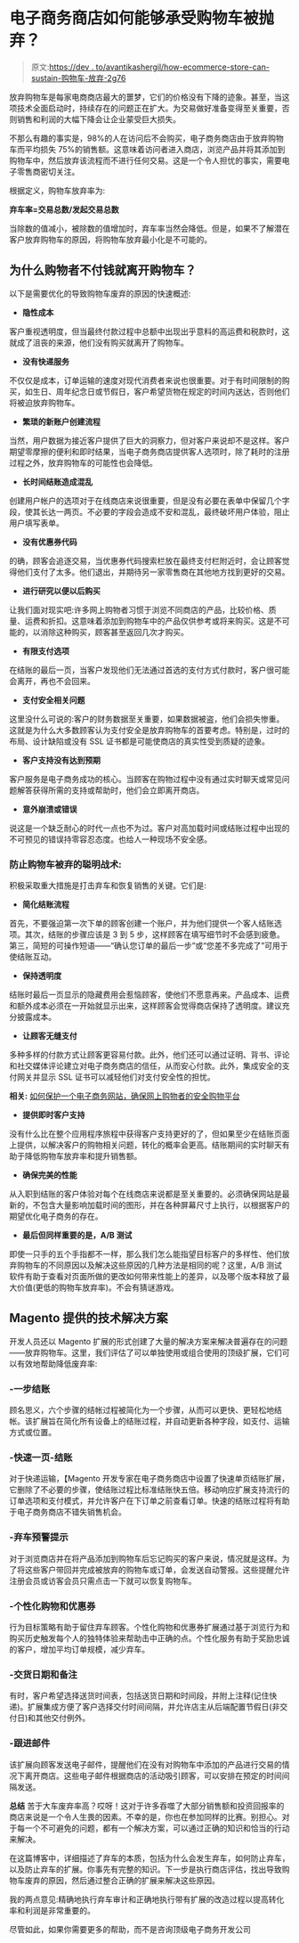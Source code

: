 # 电子商务商店如何能够承受购物车被抛弃？

> 原文:[https://dev . to/avantikashergil/how-ecommerce-store-can-sustain-购物车-放弃-2g76](https://dev.to/avantikashergil/how-ecommerce-store-can-withstand-shopping-cart-abandonment-2g76)

放弃购物车是每家电商商店最大的噩梦，它们的价格没有下降的迹象。甚至，当这项技术全面启动时，持续存在的问题正在扩大。为交易做好准备变得至关重要，否则销售和利润的大幅下降会让企业蒙受巨大损失。

不那么有趣的事实是，98%的人在访问后不会购买，电子商务商店由于放弃购物车而平均损失 75%的销售额。这意味着访问者进入商店，浏览产品并将其添加到购物车中，然后放弃该流程而不进行任何交易。这是一个令人担忧的事实，需要电子零售商密切关注。

根据定义，购物车放弃率为:

**弃车率=交易总数/发起交易总数**

当除数的值减小，被除数的值增加时，弃车率当然会降低。但是，如果不了解潜在客户放弃购物车的原因，将购物车放弃最小化是不可能的。

## 为什么购物者不付钱就离开购物车？

以下是需要优化的导致购物车废弃的原因的快速概述:

*   **隐性成本**

客户重视透明度，但当最终付款过程中总额中出现出乎意料的高运费和税款时，这就成了沮丧的来源，他们没有购买就离开了购物车。

*   **没有快递服务**

不仅仅是成本，订单运输的速度对现代消费者来说也很重要。对于有时间限制的购买，如生日、周年纪念日或节假日，客户希望货物在规定的时间内送达，否则他们将被迫放弃购物车。

*   **繁琐的新账户创建流程**

当然，用户数据为接近客户提供了巨大的洞察力，但对客户来说却不是这样。客户期望零摩擦的便利和即时结果，当电子商务商店提供客人选项时，除了耗时的注册过程之外，放弃购物车的可能性也会降低。

*   **长时间结账造成混乱**

创建用户帐户的选项对于在线商店来说很重要，但是没有必要在表单中保留几个字段，使其长达一两页。不必要的字段会造成不安和混乱，最终破坏用户体验，阻止用户填写表单。

*   **没有优惠券代码**

的确，顾客会追逐交易，当优惠券代码搜索栏放在最终支付栏附近时，会让顾客觉得他们支付了太多。他们退出，并期待另一家零售商在其他地方找到更好的交易。

*   **进行研究以便以后购买**

让我们面对现实吧:许多网上购物者习惯于浏览不同商店的产品，比较价格、质量、运费和折扣。这意味着添加到购物车中的产品仅供参考或将来购买。这是不可能的，以消除这种购买，顾客甚至返回几次才购买。

*   **有限支付选项**

在结账的最后一页，当客户发现他们无法通过首选的支付方式付款时，客户很可能会离开，再也不会回来。

*   **支付安全相关问题**

这里没什么可说的:客户的财务数据至关重要，如果数据被盗，他们会损失惨重。这就是为什么大多数顾客认为支付安全是放弃购物车的首要考虑。特别是，过时的布局、设计缺陷或没有 SSL 证书都是可能使商店的真实性受到质疑的迹象。

*   **客户支持没有达到预期**

客户服务是电子商务成功的核心。当顾客在购物过程中没有通过实时聊天或常见问题解答获得所需的支持或帮助时，他们会立即离开商店。

*   **意外崩溃或错误**

说这是一个缺乏耐心的时代一点也不为过。客户对高加载时间或结账过程中出现的不可预见的错误持零容忍态度。也给人一种现场不安全感。

### [](#the-smart-tactics-to-prevent-shopping-cart-abandonment)防止购物车被弃的聪明战术:

积极采取重大措施是打击弃车和恢复销售的关键。它们是:

*   **简化结账流程**

首先，不要强迫第一次下单的顾客创建一个账户，并为他们提供一个客人结账选项。其次，结账的步骤应该是 3 到 5 步，这样顾客在填写细节时不会感到疲惫。第三，简短的可操作短语——“确认您订单的最后一步”或“您差不多完成了”可用于使结账互动。

*   **保持透明度**

结账时最后一页显示的隐藏费用会惹恼顾客，使他们不愿意再来。产品成本、运费和额外成本必须在一开始就显示出来，这样顾客会觉得商店保持了透明度。建议充分披露成本。

*   **让顾客无缝支付**

多种多样的付款方式让顾客更容易付款。此外，他们还可以通过证明、背书、评论和社交媒体评论建立对电子商务商店的信任，从而安心付款。此外，集成安全的支付网关并显示 SSL 证书可以减轻他们对支付安全性的担忧。

**相关:** [如何保护一个电子商务网站，确保网上购物者的安全购物平台](https://www.topdevelopers.co/blog/secure-e-commerce-site-assure-safe-shopping-platform-online-shoppers/)

*   **提供即时客户支持**

没有什么比在整个应用程序旅程中获得客户支持更好的了，但如果至少在结账页面上提供，以解决客户的购物相关问题，转化的概率会更高。结账期间的实时聊天有助于降低购物车放弃率和提升销售额。

*   **确保完美的性能**

从入职到结账的客户体验对每个在线商店来说都是至关重要的。必须确保网站是最新的，不包含大量影响加载时间的图形，并在各种屏幕尺寸上执行，以根据客户的期望优化电子商务的存在。

*   **最后但同样重要的是，A/B 测试**

即使一只手的五个手指都不一样，那么我们怎么能指望目标客户的多样性、他们放弃购物车的不同原因以及解决这些原因的几种方法是相同的呢？这里，A/B 测试软件有助于查看对页面所做的更改如何带来性能上的差异，以及哪个版本释放了最大价值(更低的购物车放弃率)。不会有猜谜游戏。

## Magento 提供的技术解决方案

开发人员还以 Magento 扩展的形式创建了大量的解决方案来解决普遍存在的问题——放弃购物车。这里，我们评估了可以单独使用或组合使用的顶级扩展，它们可以有效地帮助降低废弃率:

### [](#-one-step-checkout)-一步结账

顾名思义，六个步骤的结帐过程被简化为一个步骤，从而可以更快、更轻松地结帐。该扩展旨在简化所有设备上的结账过程，并自动更新各种字段，如支付、运输方式或位置。

### [](#-quick-onepagecheckout)-快速一页-结账

对于快递运输，【Magento 开发专家在电子商务商店中设置了快速单页结账扩展，它删除了不必要的步骤，使结账过程比标准结账快五倍。移动响应扩展支持流行的订单选项和支付模式，并允许客户在下订单之前查看订单。快速的结账过程将有助于电子商务商店不错失销售机会。

### [](#-abandoned-cart-alert-pros)-弃车预警提示

对于浏览商店并在将产品添加到购物车后忘记购买的客户来说，情况就是这样。为了将这些客户带回并完成被放弃的购物车或订单，会发送自动警报。这些提醒允许注册会员或访客会员只需点击一下就可以恢复购物车。

### [](#-personalized-shopping-and-coupons)-个性化购物和优惠券

行为目标策略有助于留住弃车顾客。个性化购物和优惠券扩展通过基于浏览行为和购买历史触发每个人的独特体验来帮助击中正确的点。个性化服务有助于奖励忠诚的客户，增加平均订单规模，减少弃车。

### [](#-delivery-date-and-comment)-交货日期和备注

有时，客户希望选择送货时间表，包括送货日期和时间段，并附上注释(记住快递)。扩展集成方便了客户选择交付时间间隔，并允许店主从后端配置节假日(非交付日)和其他交付例外。

### [](#-follow-up-email)-跟进邮件

该扩展向顾客发送电子邮件，提醒他们在没有对购物车中添加的产品进行交易的情况下离开商店。这些电子邮件根据商店的活动吸引顾客，可以安排在预定的时间间隔发送。

**总结**
苦于大车废弃率高？哎呀！这对于许多吞噬了大部分销售额和投资回报率的商店来说是一个令人生畏的因素。不幸的是，你也在参加同样的比赛。别担心。对于每一个不可避免的问题，都有一个解决方案，可以通过正确的知识和恰当的行动来解决。

在这篇博客中，详细描述了弃车的本质，包括为什么会发生弃车，如何防止弃车，以及防止弃车的扩展。你事先有完整的知识。下一步是执行商店评估，找出导致购物车废弃的原因，然后通过整合正确的扩展来解决这些原因。

我的两点意见:精确地执行弃车审计和正确地执行带有扩展的改造过程以提高转化率和利润是非常重要的。

尽管如此，如果你需要更多的帮助，而不是咨询顶级电子商务开发公司